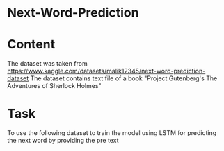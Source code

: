 # Next-Word-Prediction

# Content
 The dataset was taken from https://www.kaggle.com/datasets/malik12345/next-word-prediction-dataset
 The dataset contains text file of a book "Project Gutenberg's The Adventures of Sherlock Holmes"
 
# Task
To use the following dataset to train the model using LSTM for predicting the next word by providing the pre text 

